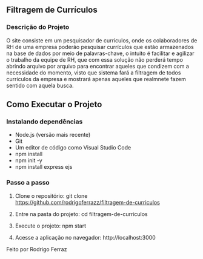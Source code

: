 ## Filtragem de Currículos

### Descrição do Projeto
O site consiste em um pesquisador de currículos, onde os colaboradores de RH de uma empresa poderão pesquisar currículos que estão armazenados na base de dados por meio de palavras-chave, o intuito é facilitar e agilizar o trabalho da equipe de RH, que com essa solução não perderá tempo abrindo arquivo por arquivo para encontrar aqueles que condizem com a necessidade do momento, visto que sistema fará a filtragem de todos currículos da empresa e mostrará apenas aqueles que realmnete fazem sentido com aquela busca.

## Como Executar o Projeto
### Instalando dependências

- Node.js (versão mais recente)
- Git
- Um editor de código como Visual Studio Code
- npm install
- npm init -y
- npm install express ejs


### Passo a passo

1. Clone o repositório: git clone https://github.com/rodrigoferrazz/filtragem-de-curriculos

2. Entre na pasta do projeto: cd filtragem-de-curriculos

3. Execute o projeto: npm start

4. Acesse a aplicação no navegador: http://localhost:3000

Feito por Rodrigo Ferraz